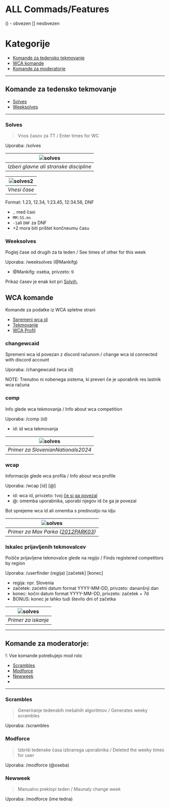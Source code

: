# ALL Commads/Features

() - obvezen 
[] neobvezen

# Kategorije
* [Komande za tedensko tekmovanje](#komande-za-tedensko-tekmovanje)
* [WCA komande](#wca-komande)
* [Komande za moderatorje](#komande-za-moderatorje)
-----
## Komande za tedensko tekmovanje 
* [Solves](#solves)
* [Weeksolves](#weeksolves)

-----
### Solves
> Vnos časov za TT / Enter times for WC

Uporaba:
/solves

| ![solves](/assets/images/guide/solves.png) | 
|:--:| 
| *Izberi glavne ali stranske discipline* |

| ![solves2](/assets/images/guide/solves2.png) | 
|:--:| 
| *Vnesi čase* |

Format: 1.23, 12.34, 1:23.45, 12:34.56, DNF
* `,` med časi
* `MM:SS.ms`
* `-1`ali `DNF` za DNF
* +2 mora biti prištet končneumu času

### Weeksolves
Poglej čase od drugih za ta teden / See times of other for this week

Uporaba: /weeksolves (@Mankifg)
* @Mankifg: oseba, privzeto: ti

Prikaz časev je enak kot pri [Solvih](#solves),


## WCA komande
Komande za podatke iz WCA spletne strani

* [Spremeni wca id](#changewcaid)
* [Tekmovanje](#comp)
* [WCA Profil](#wcap)

### changewcaid
Spremeni wca id povezan z discord računom / change wca id connected with discord account

Uporaba: /changewcaid (wca id)

NOTE: Trenutno ni nobenega sistema, ki preveri če je uporabnik res lastnik wca računa 

### comp
Info glede wca tekmovanja / Info about wca competition

Uporaba: /comp (id)
* id: id wca tekmovanja

| ![solves](/assets/images/guide/comp.png) | 
|:--:| 
| *Primer za SlovenianNationals2024* |

### wcap
Informacije glede wca profila / Info about wca profile

Uporaba: /wcap [id] [@]
* id: wca id, privzeto: tvoj [če si ga povezal](#changewcaid)
* @: omemba uporabnika, uporabi njegov id če ga je povezal

Bot sprejeme wca id ali omemba s prednostjo na idju

| ![solves](/assets/images/guide/wcap_max_park.png) | 
|:--:| 
| *Primer za Max Parka ([2012PARK03](https://www.worldcubeassociation.org/persons/2012PARK03))* |

### Iskalec prijavljenih tekmovalcev
Poišče prijavljene tekmovalce glede na regijo / Finds registered competitors by region

Uporaba: /userfinder (regija) [začetek] [konec]
* regija: npr. Slovenia
* začetek: zaćetni datum format YYYY-MM-DD, privzeto: dananšnji dan
* konec: kočni datum format YYYY-MM-DD, privzeto: začetek + 7d
* BONUS: konec je lahko tudi število dni of začetka

| ![solves](/assets/images/guide/userfinder.png) | 
|:--:| 
| *Primer za iskanje* |

-----
## Komande za moderatorje: 
!: Vse komande potrebujejo mod rolo

* [Scrambles](#scrambles)
* [Modforce](#modforce)
* [Newweek](#newweek)
* 
-----
### Scrambles
> Generiranje tedenskih mešalnih algoritmov / Generates weeky scrambles

Uporaba: /scrambles

### Modforce
> Izbriši tedenske časa izbranega uporabnika / Deleted the weeky times for user

Uporaba: /modforce (@oseba)

### Newweek
> Manualno preklopi teden / Maunaly change week

Uporaba: /modforce (ime tedna)